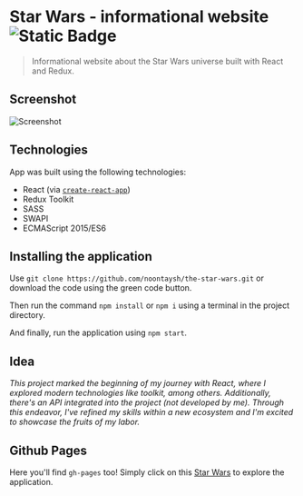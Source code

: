 # Star Wars - informational website ![Static Badge](https://img.shields.io/badge/:badgeContent)

> Informational website about the Star Wars universe built with React and Redux.

## Screenshot

![Screenshot](https://i.imgur.com/ACCYU7O.png?raw=true)

## Technologies

App was built using the following technologies:

* React (via [`create-react-app`](https://github.com/facebookincubator/create-react-app))
* Redux Toolkit
* SASS
* SWAPI
* ECMAScript 2015/ES6

## Installing the application

Use `git clone https://github.com/noontaysh/the-star-wars.git` or download the code using the green code button.

Then run the command `npm install` or `npm i` using a terminal in the project directory.

And finally, run the application using `npm start`.

## Idea

_This project marked the beginning of my journey with React, where I explored modern technologies like toolkit, among others. Additionally, there's an API integrated into the project (not developed by me). Through this endeavor, I've refined my skills within a new ecosystem and I'm excited to showcase the fruits of my labor._ 

## Github Pages

Here you'll find `gh-pages` too! Simply click on this [Star Wars](https://noontaysh.github.io/the-star-wars/) to explore the application.
